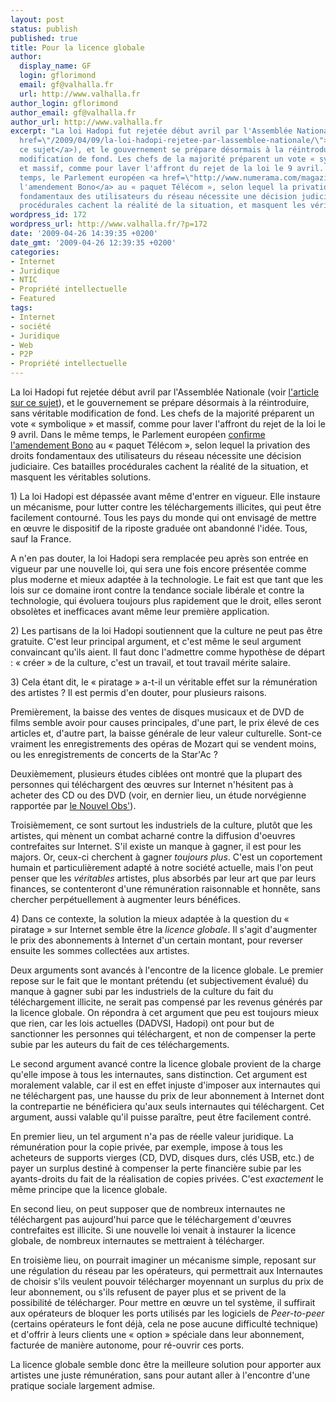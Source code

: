 ```yaml
---
layout: post
status: publish
published: true
title: Pour la licence globale
author:
  display_name: GF
  login: gflorimond
  email: gf@valhalla.fr
  url: http://www.valhalla.fr
author_login: gflorimond
author_email: gf@valhalla.fr
author_url: http://www.valhalla.fr
excerpt: "La loi Hadopi fut rejetée début avril par l'Assemblée Nationale (voir <a
  href=\"/2009/04/09/la-loi-hadopi-rejetee-par-lassemblee-nationale/\">l'article sur
  ce sujet</a>), et le gouvernement se prépare désormais à la réintroduire, sans véritable
  modification de fond. Les chefs de la majorité préparent un vote « symbolique »
  et massif, comme pour laver l'affront du rejet de la loi le 9 avril. Dans le même
  temps, le Parlement européen <a href=\"http://www.numerama.com/magazine/12699-L-amendement-Bono-finalement-reintroduit-au-Paquet-Telecom.html\">confirme
  l'amendement Bono</a> au « paquet Télécom », selon lequel la privation des droits
  fondamentaux des utilisateurs du réseau nécessite une décision judiciaire. Ces batailles
  procédurales cachent la réalité de la situation, et masquent les véritables solutions.\r\n"
wordpress_id: 172
wordpress_url: http://www.valhalla.fr/?p=172
date: '2009-04-26 14:39:35 +0200'
date_gmt: '2009-04-26 12:39:35 +0200'
categories:
- Internet
- Juridique
- NTIC
- Propriété intellectuelle
- Featured
tags:
- Internet
- société
- Juridique
- Web
- P2P
- Propriété intellectuelle
---
```

<p>La loi Hadopi fut rejetée début avril par l'Assemblée Nationale (voir <a href="/2009/04/09/la-loi-hadopi-rejetee-par-lassemblee-nationale/">l'article sur ce sujet</a>), et le gouvernement se prépare désormais à la réintroduire, sans véritable modification de fond. Les chefs de la majorité préparent un vote « symbolique » et massif, comme pour laver l'affront du rejet de la loi le 9 avril. Dans le même temps, le Parlement européen <a href="http://www.numerama.com/magazine/12699-L-amendement-Bono-finalement-reintroduit-au-Paquet-Telecom.html">confirme l'amendement Bono</a> au « paquet Télécom », selon lequel la privation des droits fondamentaux des utilisateurs du réseau nécessite une décision judiciaire. Ces batailles procédurales cachent la réalité de la situation, et masquent les véritables solutions.<br />
<a id="more"></a><a id="more-172"></a></p>
<p>1) La loi Hadopi est dépassée avant même d'entrer en vigueur. Elle instaure un mécanisme, pour lutter contre les téléchargements illicites, qui peut être facilement contourné.  Tous les pays du monde qui ont envisagé de mettre en œuvre le dispositif de la riposte graduée ont abandonné l'idée. Tous, sauf la France. </p>
<p>A n'en pas douter, la loi Hadopi sera remplacée peu après son entrée en vigueur par une nouvelle loi, qui sera une fois encore présentée comme plus moderne et mieux adaptée à la technologie. Le fait est que tant que les lois sur ce domaine iront contre la tendance sociale libérale et contre la technologie, qui évoluera toujours plus rapidement que le droit, elles seront obsolètes et inefficaces avant même leur première application.</p>
<p>2) Les partisans de la loi Hadopi soutiennent que la culture ne peut pas être gratuite. C'est leur principal argument, et c'est même le seul argument convaincant qu'ils aient. Il faut donc l'admettre comme hypothèse de départ : « créer » de la culture, c'est un travail, et tout travail mérite salaire.</p>
<p>3) Cela étant dit, le « piratage » a-t-il un véritable effet sur la rémunération des artistes ? Il est permis d'en douter, pour plusieurs raisons. </p>
<p>Premièrement, la baisse des ventes de disques musicaux et de DVD de films semble avoir pour causes principales, d'une part, le prix élevé de ces articles et, d'autre part, la baisse générale de leur valeur culturelle. Sont-ce vraiment les enregistrements des opéras de Mozart qui se vendent moins, ou les enregistrements de concerts de la Star'Ac ?</p>
<p>Deuxièmement, plusieurs études ciblées ont montré que la plupart des personnes qui téléchargent des œuvres sur Internet n'hésitent pas à acheter des CD ou des DVD (voir, en dernier lieu, un étude norvégienne rapportée par <a href="http://tempsreel.nouvelobs.com/actualites/vu_sur_le_web/20090422.OBS4318/les_pirates_norvegiens_achetent_plus_de_musique.html">le Nouvel Obs'</a>).</p>
<p>Troisièmement, ce sont surtout les industriels de la culture, plutôt que les artistes, qui mènent un combat acharné contre la diffusion d'oeuvres contrefaites sur Internet. S'il existe un manque à gagner, il est pour les majors. Or, ceux-ci cherchent à gagner <i>toujours plus</i>. C'est un coportement humain et particulièrement adapté à notre société actuelle, mais l'on peut penser que les <i>véritables</i> artistes, plus absorbés par leur art que par leurs finances, se contenteront d'une rémunération raisonnable et honnête, sans chercher perpétuellement à augmenter leurs bénéfices.</p>
<p>4) Dans ce contexte, la solution la mieux adaptée à la question du « piratage » sur Internet semble être la <i>licence globale</i>. Il s'agit d'augmenter le prix des abonnements à Internet d'un certain montant, pour reverser ensuite les sommes collectées aux artistes.</p>
<p>Deux arguments sont avancés à l'encontre de la licence globale. Le premier repose sur le fait que le montant prétendu (et subjectivement évalué) du manque à gagner subi par les industriels de la culture du fait du téléchargement illicite, ne serait pas compensé par les revenus générés par la licence globale. On répondra à cet argument que peu est toujours mieux que rien, car les lois actuelles (DADVSI, Hadopi) ont pour but de sanctionner les personnes qui téléchargent, et non de compenser la perte subie par les auteurs du fait de ces téléchargements.</p>
<p>Le second argument avancé contre la licence globale provient de la charge qu'elle impose à tous les internautes, sans distinction. Cet argument est moralement valable, car il est en effet injuste d'imposer aux internautes qui ne téléchargent pas, une hausse du prix de leur abonnement à Internet dont la contrepartie ne bénéficiera qu'aux seuls internautes qui téléchargent. Cet argument, aussi valable qu'il puisse paraître, peut être facilement contré.</p>
<p>En premier lieu, un tel argument n'a pas de réelle valeur juridique. La rémunération pour la copie privée, par exemple, impose à tous les acheteurs de supports vierges (CD, DVD, disques durs, clés USB, etc.) de payer un surplus destiné à compenser la perte financière subie par les ayants-droits du fait de la réalisation de copies privées. C'est <i>exactement</i> le même principe que la licence globale.</p>
<p>En second lieu, on peut supposer que de nombreux internautes ne téléchargent pas aujourd'hui parce que le téléchargement d'œuvres contrefaites est illicite. Si une nouvelle loi venait à instaurer la licence globale, de nombreux internautes se mettraient à télécharger.</p>
<p>En troisième lieu, on pourrait imaginer un mécanisme simple, reposant sur une régulation du réseau par les opérateurs, qui permettrait aux Internautes de choisir s'ils veulent pouvoir télécharger moyennant un surplus du prix de leur abonnement, ou s'ils refusent de payer plus et se privent de la possibilité de télécharger. Pour mettre en œuvre un tel système, il suffirait aux opérateurs de bloquer les ports utilisés par les logiciels de <i>Peer-to-peer</i> (certains opérateurs le font déjà, cela ne pose aucune difficulté technique) et d'offrir à leurs clients une « option » spéciale dans leur abonnement, facturée de manière autonome, pour ré-ouvrir ces ports.</p>
<p>La licence globale semble donc être la meilleure solution pour apporter aux artistes une juste rémunération, sans pour autant aller à l'encontre d'une pratique sociale largement admise.</p>
